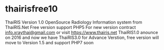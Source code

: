 # thairisfree10
ThaiRIS Version 1.0 OpenSource Radiology Information system from ThaiRIS.Net Free version support PHP5 For new version contract info.xraythai@gmail.com or visit https://www.thairis.net
ThaiRIS1.0 anounce on 2016 and now we have ThaiRIS3.0 for Advance Verstion, free version will move to Version 1.5 and support PHP7 soon
